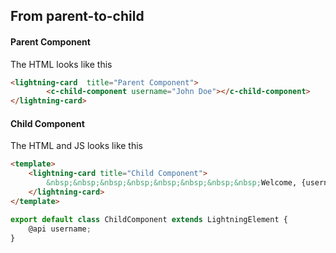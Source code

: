 ## From parent-to-child

#### Parent Component

The HTML looks like this

```html
<lightning-card  title="Parent Component">
        <c-child-component username="John Doe"></c-child-component>
</lightning-card>
```


#### Child Component

The HTML and JS looks like this

```html
<template>
    <lightning-card title="Child Component">
        &nbsp;&nbsp;&nbsp;&nbsp;&nbsp;&nbsp;&nbsp;&nbsp;Welcome, {username}
    </lightning-card>
</template>
```

```js
export default class ChildComponent extends LightningElement {
    @api username;
}
```

